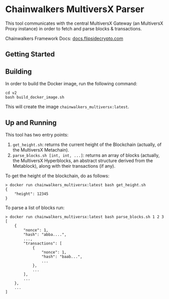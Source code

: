# Chainwalkers MultiversX Parser

This tool communicates with the central MultiversX Gateway (an MultiversX Proxy instance) in order to fetch and parse blocks & transactions.

Chainwalkers Framework Docs: [docs.flipsidecrypto.com](https://docs.flipsidecrypto.com)

## Getting Started

## Building

In order to build the Docker image, run the following command:

```shell
cd v2
bash build_docker_image.sh 
```

This will create the image `chainwalkers_multiversx:latest`.

## Up and Running

This tool has two entry points:

1. `get_height.sh`: returns the current height of the Blockchain (actually, of the MultiversX Metachain).
2. `parse_blocks.sh [int, int, ...]`: returns an array of blocks (actually, the MultiversX Hyperblocks, an abstract structure derived from the Metablock), along with their transactions (if any).

To get the height of the blockchain, do as follows:

```shell
> docker run chainwalkers_multiversx:latest bash get_height.sh
{
    "height": 12345
}
```

To parse a list of blocks run:

```shell
> docker run chainwalkers_multiversx:latest bash parse_blocks.sh 1 2 3
[
    {
        "nonce": 1,
        "hash": "abba....",
        ...,
        "transactions": [
            {
                "nonce": 1,
                "hash": "baab...",
                ...
            },
            ...
        ],
        ...
    },
    ...
]
```
